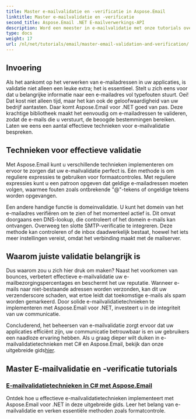 ```yaml
---
title: Master e-mailvalidatie en -verificatie in Aspose.Email
linktitle: Master e-mailvalidatie en -verificatie
second_title: Aspose.Email .NET E-mailverwerkings-API
description: Word een meester in e-mailvalidatie met onze tutorials over Aspose.Email voor .NET. Leer effectieve technieken, verificatiemethoden en meer met eenvoudig te volgen handleidingen.
type: docs
weight: 17
url: /nl/net/tutorials/email/master-email-validation-and-verification/
---
```

## Invoering

Als het aankomt op het verwerken van e-mailadressen in uw applicaties, is validatie niet alleen een leuke extra; het is essentieel. Stelt u zich eens voor dat u belangrijke informatie naar een e-mailadres vol typefouten stuurt. Oei! Dat kost niet alleen tijd, maar het kan ook de geloofwaardigheid van uw bedrijf aantasten. Daar komt Aspose.Email voor .NET goed van pas. Deze krachtige bibliotheek maakt het eenvoudig om e-mailadressen te valideren, zodat de e-mails die u verstuurt, de beoogde bestemmingen bereiken. Laten we eens een aantal effectieve technieken voor e-mailvalidatie bespreken.

## Technieken voor effectieve validatie

Met Aspose.Email kunt u verschillende technieken implementeren om ervoor te zorgen dat uw e-mailvalidatie perfect is. Eén methode is om reguliere expressies te gebruiken voor formaatcontroles. Met reguliere expressies kunt u een patroon opgeven dat geldige e-mailadressen moeten volgen, waarmee fouten zoals ontbrekende "@"-tekens of ongeldige tekens worden opgevangen. 

Een andere handige functie is domeinvalidatie. U kunt het domein van het e-mailadres verifiëren om te zien of het momenteel actief is. Dit omvat doorgaans een DNS-lookup, die controleert of het domein e-mails kan ontvangen. Overweeg ten slotte SMTP-verificatie te integreren. Deze methode kan controleren of de inbox daadwerkelijk bestaat, hoewel het iets meer instellingen vereist, omdat het verbinding maakt met de mailserver.

## Waarom juiste validatie belangrijk is

Dus waarom zou u zich hier druk om maken? Naast het voorkomen van bounces, verbetert effectieve e-mailvalidatie uw e-mailbezorgingspercentages en beschermt het uw reputatie. Wanneer e-mails naar niet-bestaande adressen worden verzonden, kan dit uw verzenderscore schaden, wat ertoe leidt dat toekomstige e-mails als spam worden gemarkeerd. Door solide e-mailvalidatietechnieken te implementeren met Aspose.Email voor .NET, investeert u in de integriteit van uw communicatie.

 Concluderend, het beheersen van e-mailvalidatie zorgt ervoor dat uw applicaties efficiënt zijn, uw communicatie betrouwbaar is en uw gebruikers een naadloze ervaring hebben. Als u graag dieper wilt duiken in e-mailvalidatietechnieken met C# en Aspose.Email, bekijk dan onze uitgebreide gids[hier](./email-validation-techniques/).


## Master E-mailvalidatie en -verificatie tutorials
### [E-mailvalidatietechnieken in C# met Aspose.Email](./email-validation-techniques/)
Ontdek hoe u effectieve e-mailvalidatietechnieken implementeert met Aspose.Email voor .NET in deze uitgebreide gids. Leer het belang van e-mailvalidatie en verken essentiële methoden zoals formatcontrole.